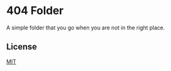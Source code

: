 # 404 Folder

A simple folder that you go when you are not in the right place.

## License

[MIT](https://github.com/CatalaHD/Clocks/blob/master/LICENSE)
